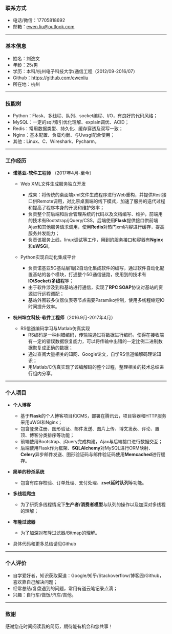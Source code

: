 ### 联系方式

- 电话/微信：17705818692
- 邮箱：ewen.liu@outlook.com

---



### 基本信息


- 姓名：刘逸文
- 年龄：25/男
- 学历：本科/杭州电子科技大学/通信工程（2012/09-2016/07）
- Github：https://github.com/ewenliu
- 所在地：杭州

---

### 技能树

- Python：Flask、多线程、队列、socket编程、I/O，有良好的代码风格；
- MySQL：一定的sql/索引优化理解、explain调优、ACID；
- Redis：常用数据类型、持久化、缓存穿透及双写一致；
- Nginx：基本配置、负载均衡、与Uwsgi配合使用；
- 其他：Linux、C、Wireshark、Pycharm。

---


### 工作经历

- **诺基亚-软件工程师** （2017年4月-至今）
  - Web XML文件生成服务独立开发
    - 成果：将传统的桌面端xml文件生成程序进行Web重构，并提供Rest接口供Remote调用，对比原桌面端的线下模式，加速了服务的迭代过程和提高了程序本身的开发和维护效率；
    - 负责整个前后端和后台管理系统的代码以及文档编写、维护，前端用的技术有Bootstrap/jQuery/CSS，后端使用**Flask**提供接口供前端Ajax和其他服务请求调用，使用**Redis**对热门xml内容进行缓存，提高服务并发能力；
    - 负责该服务上线，linux调试等工作，用到的服务接口和容器有**Nginx**和**uWSGI**。

  - Python实现自动化集成平台
    - 负责诺基亚5G基站层1层2自动化集成软件的编写，通过软件自动化配置基站的各个模块，打通整个5G通信链路，使用到的技术有**IO\Socket\多线程**等；
    - 由于软件涉及到和基站进行通信，实现了**RPC SOAP**协议对基站的资源进行远程调配；
    - 基站外围较多仪器仪表等节点需要Paramiko控制，使用多线程缩短IO时间提升效率。


- **杭州坤立科技-软件工程师**（2016.9月-2017年4月）

  - RS信道编码学习与Matlab仿真实现  
    - RS编码是一种纠错编码，传输端通过将数据进行编码，使得在接收端有一定的错误数据恢复能力，可以将传输中出错的一定比例二进制数据恢复成正确的数据；
    - 通过查阅大量相关的知网、Google论文，自学RS信道编解码理论知识；
    - 用Matlab/C仿真实现了该编解码的整个过程，整理相关的技术总结进行组内分享。

---

### 个人项目

-  **个人博客** 
   -  基于**Flask**的个人博客项目和CMS，部署在腾讯云，项目容器和HTTP服务采用uWGI和Nginx；
   -  包含登录注册、图形验证、邮件发送、图片上传、博文发表、评论、置顶、博客分类排序等功能；
   -  前端使用Bootstrap、jQuery完成构建，Ajax与后端接口进行数据交互；
   -  后端使用Flask作为框架、**SQLAlchemy**对MySQL进行ORM映射、**Celery**异步邮件发送、图形验证码与邮件验证码使用**Memcached**进行缓存。

-  **简单的秒杀系统**
   -  包含有库存校验、订单处理、支付处理、**zset延时队列**等功能。

-  **多线程爬虫**
   -  为了研究多线程情况下**生产者/消费者模型**与队列的操作以及加深对多线程的理解；

-  **布隆过滤器**
   -  为了加深对布隆过滤器/Bitmap的理解。

-  具体代码和更多总结请见Github

---

### 个人评价

- 自学爱好者，知识获取渠道：Google/知乎/Stackoverflow/博客园/Github，喜欢靠自己解决问题；
- 经常总结/复盘遇到的问题，常用有道云笔记录点滴；
- 兴趣：自行车/做饭/汽车/吉他。

---


### 致谢

感谢您花时间阅读我的简历，期待能有机会和您共事！